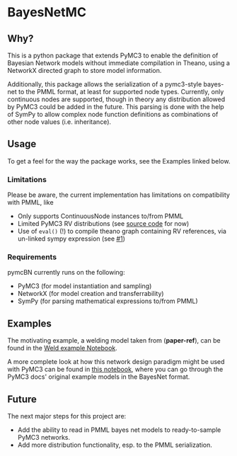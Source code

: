 # BayesNetMC

## Why?

This is a python package that extends PyMC3 to enable the definition of Bayesian Network models
without immediate compilation in Theano, using a NetworkX  directed graph to store model information.

Additionally, this package allows the serialization of a pymc3-style bayes-net to the PMML format, at
least for supported node types. Currently, only continuous nodes are supported, though in theory any
distribution allowed by PyMC3 could be added in the future. This parsing is done with the help of SymPy
to allow complex node function definitions as combinations of other node values (i.e. inheritance).


## Usage
To get a feel for the way the package works, see the Examples linked below. 

### Limitations
Please be aware, the current implementation has limitations on compatibility with PMML, like 
- Only supports ContinuousNode instances to/from PMML
- Limited PyMC3 RV distributions (see [source code](pmml_pymcBN/pymcnet/net.py) for now)
- Use of `eval()` (!) to compile theano graph containing RV references, via un-linked sympy expression (see [#1](/../../issues/3))

### Requirements
pymcBN currently runs on the following: 
- PyMC3 (for model instantiation and sampling)
- NetworkX (for model creation and transferrability)
- SymPy (for parsing mathematical expressions to/from PMML)

## Examples
The motivating example, a welding model taken from (**paper-ref**), can be found in the
[Weld example Notebook](./PMML_Weld_example.ipynb).

A more complete look at how this network design paradigm might be used with PyMC3 can be found in
[this notebook](./NX_pymc3_BayesNets.ipynb), where you can go through the PyMC3 docs' original
example models in the BayesNet format.

## Future
The next major steps for this project are:
- Add the ability to read in PMML bayes net models to ready-to-sample PyMC3 networks.
- Add more distribution functionality, esp. to the PMML serialization.
